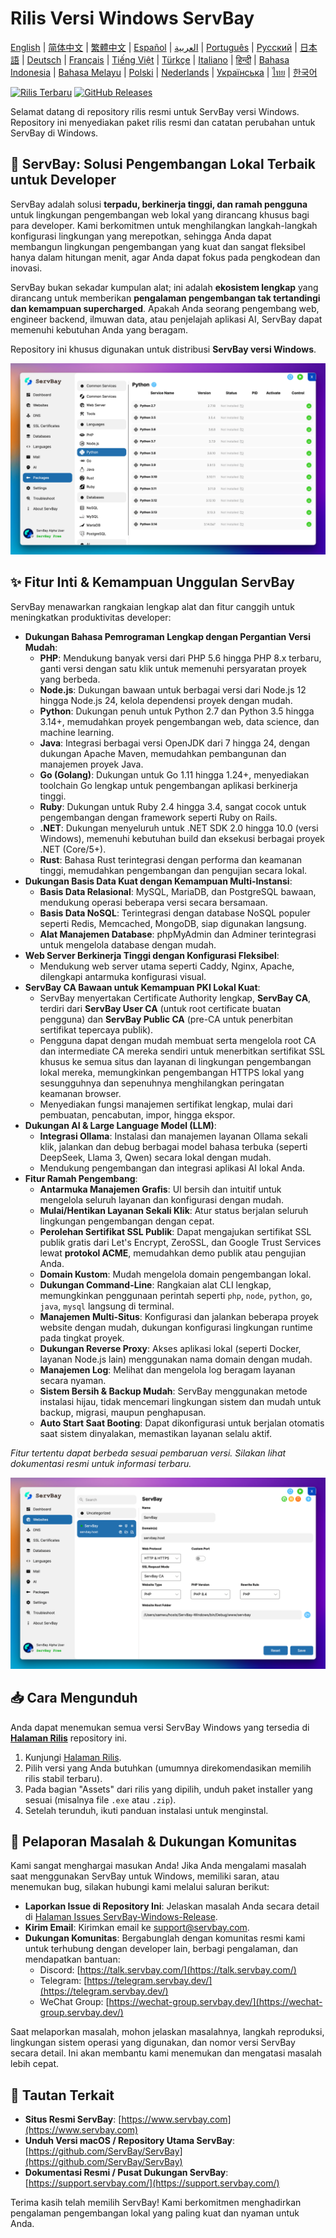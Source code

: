 # Rilis Versi Windows ServBay

[English](/README.md) | [简体中文](/README_zh-CN.md) | [繁體中文](/README_zh-TW.md) | [Español](/README_es.md) | [العربية](/README_ar.md) | [Português](/README_pt.md) | [Русский](/README_ru.md) | [日本語](/README_ja.md) | [Deutsch](/README_de.md) | [Français](/README_fr.md) | [Tiếng Việt](/README_vi.md) | [Türkçe](/README_tr.md) | [Italiano](/README_it.md) | [हिन्दी](/README_hi.md) | [Bahasa Indonesia](/README_id.md) | [Bahasa Melayu](/README_ms.md) | [Polski](/README_pl.md) | [Nederlands](/README_nl.md) | [Українська](/README_uk.md) | [ไทย](/README_th.md) | [한국어](/README_ko.md)

[![Rilis Terbaru](https://img.shields.io/github/v/release/ServBay/ServBay-Windows-Release?display_name=tag&sort=date&label=Latest%20Release)](../../releases/latest)
[![GitHub Releases](https://img.shields.io/github/downloads/ServBay/ServBay-Windows-Release/total?label=Total%20Downloads)](../../releases)

Selamat datang di repository rilis resmi untuk ServBay versi Windows. Repository ini menyediakan paket rilis resmi dan catatan perubahan untuk ServBay di Windows.

## 🚀 ServBay: Solusi Pengembangan Lokal Terbaik untuk Developer

ServBay adalah solusi **terpadu, berkinerja tinggi, dan ramah pengguna** untuk lingkungan pengembangan web lokal yang dirancang khusus bagi para developer. Kami berkomitmen untuk menghilangkan langkah-langkah konfigurasi lingkungan yang merepotkan, sehingga Anda dapat membangun lingkungan pengembangan yang kuat dan sangat fleksibel hanya dalam hitungan menit, agar Anda dapat fokus pada pengkodean dan inovasi.

ServBay bukan sekadar kumpulan alat; ini adalah **ekosistem lengkap** yang dirancang untuk memberikan **pengalaman pengembangan tak tertandingi dan kemampuan supercharged**. Apakah Anda seorang pengembang web, engineer backend, ilmuwan data, atau penjelajah aplikasi AI, ServBay dapat memenuhi kebutuhan Anda yang beragam.

Repository ini khusus digunakan untuk distribusi **ServBay versi Windows**.

![Screenshot ServBay versi Windows: Perangkat Lunak](screenshots/softwares.png)

## ✨ Fitur Inti & Kemampuan Unggulan ServBay

ServBay menawarkan rangkaian lengkap alat dan fitur canggih untuk meningkatkan produktivitas developer:

*   **Dukungan Bahasa Pemrograman Lengkap dengan Pergantian Versi Mudah**:
    *   **PHP**: Mendukung banyak versi dari PHP 5.6 hingga PHP 8.x terbaru, ganti versi dengan satu klik untuk memenuhi persyaratan proyek yang berbeda.
    *   **Node.js**: Dukungan bawaan untuk berbagai versi dari Node.js 12 hingga Node.js 24, kelola dependensi proyek dengan mudah.
    *   **Python**: Dukungan penuh untuk Python 2.7 dan Python 3.5 hingga 3.14+, memudahkan proyek pengembangan web, data science, dan machine learning.
    *   **Java**: Integrasi berbagai versi OpenJDK dari 7 hingga 24, dengan dukungan Apache Maven, memudahkan pembangunan dan manajemen proyek Java.
    *   **Go (Golang)**: Dukungan untuk Go 1.11 hingga 1.24+, menyediakan toolchain Go lengkap untuk pengembangan aplikasi berkinerja tinggi.
    *   **Ruby**: Dukungan untuk Ruby 2.4 hingga 3.4, sangat cocok untuk pengembangan dengan framework seperti Ruby on Rails.
    *   **.NET**: Dukungan menyeluruh untuk .NET SDK 2.0 hingga 10.0 (versi Windows), memenuhi kebutuhan build dan eksekusi berbagai proyek .NET (Core/5+).
    *   **Rust**: Bahasa Rust terintegrasi dengan performa dan keamanan tinggi, memudahkan pengembangan dan pengujian secara lokal.
*   **Dukungan Basis Data Kuat dengan Kemampuan Multi-Instansi**:
    *   **Basis Data Relasional**: MySQL, MariaDB, dan PostgreSQL bawaan, mendukung operasi beberapa versi secara bersamaan.
    *   **Basis Data NoSQL**: Terintegrasi dengan database NoSQL populer seperti Redis, Memcached, MongoDB, siap digunakan langsung.
    *   **Alat Manajemen Database**: phpMyAdmin dan Adminer terintegrasi untuk mengelola database dengan mudah.
*   **Web Server Berkinerja Tinggi dengan Konfigurasi Fleksibel**:
    *   Mendukung web server utama seperti Caddy, Nginx, Apache, dilengkapi antarmuka konfigurasi visual.
*   **ServBay CA Bawaan untuk Kemampuan PKI Lokal Kuat**:
    *   ServBay menyertakan Certificate Authority lengkap, **ServBay CA**, terdiri dari **ServBay User CA** (untuk root certificate buatan pengguna) dan **ServBay Public CA** (pre-CA untuk penerbitan sertifikat tepercaya publik).
    *   Pengguna dapat dengan mudah membuat serta mengelola root CA dan intermediate CA mereka sendiri untuk menerbitkan sertifikat SSL khusus ke semua situs dan layanan di lingkungan pengembangan lokal mereka, memungkinkan pengembangan HTTPS lokal yang sesungguhnya dan sepenuhnya menghilangkan peringatan keamanan browser.
    *   Menyediakan fungsi manajemen sertifikat lengkap, mulai dari pembuatan, pencabutan, impor, hingga ekspor.
*   **Dukungan AI & Large Language Model (LLM)**:
    *   **Integrasi Ollama**: Instalasi dan manajemen layanan Ollama sekali klik, jalankan dan debug berbagai model bahasa terbuka (seperti DeepSeek, Llama 3, Qwen) secara lokal dengan mudah.
    *   Mendukung pengembangan dan integrasi aplikasi AI lokal Anda.
*   **Fitur Ramah Pengembang**:
    *   **Antarmuka Manajemen Grafis**: UI bersih dan intuitif untuk mengelola seluruh layanan dan konfigurasi dengan mudah.
    *   **Mulai/Hentikan Layanan Sekali Klik**: Atur status berjalan seluruh lingkungan pengembangan dengan cepat.
    *   **Perolehan Sertifikat SSL Publik**: Dapat mengajukan sertifikat SSL publik gratis dari Let's Encrypt, ZeroSSL, dan Google Trust Services lewat **protokol ACME**, memudahkan demo publik atau pengujian Anda.
    *   **Domain Kustom**: Mudah mengelola domain pengembangan lokal.
    *   **Dukungan Command-Line**: Rangkaian alat CLI lengkap, memungkinkan penggunaan perintah seperti `php`, `node`, `python`, `go`, `java`, `mysql` langsung di terminal.
    *   **Manajemen Multi-Situs**: Konfigurasi dan jalankan beberapa proyek website dengan mudah, dukungan konfigurasi lingkungan runtime pada tingkat proyek.
    *   **Dukungan Reverse Proxy**: Akses aplikasi lokal (seperti Docker, layanan Node.js lain) menggunakan nama domain dengan mudah.
    *   **Manajemen Log**: Melihat dan mengelola log beragam layanan secara nyaman.
    *   **Sistem Bersih & Backup Mudah**: ServBay menggunakan metode instalasi hijau, tidak mencemari lingkungan sistem dan mudah untuk backup, migrasi, maupun penghapusan.
    *   **Auto Start Saat Booting**: Dapat dikonfigurasi untuk berjalan otomatis saat sistem dinyalakan, memastikan layanan selalu aktif.

*Fitur tertentu dapat berbeda sesuai pembaruan versi. Silakan lihat dokumentasi resmi untuk informasi terbaru.*

![Screenshot ServBay versi Windows: Website](screenshots/website.png)

## 📥 Cara Mengunduh

Anda dapat menemukan semua versi ServBay Windows yang tersedia di **[Halaman Rilis](../../releases)** repository ini.

1.  Kunjungi [Halaman Rilis](../../releases).
2.  Pilih versi yang Anda butuhkan (umumnya direkomendasikan memilih rilis stabil terbaru).
3.  Pada bagian "Assets" dari rilis yang dipilih, unduh paket installer yang sesuai (misalnya file `.exe` atau `.zip`).
4.  Setelah terunduh, ikuti panduan instalasi untuk menginstal.

## 💬 Pelaporan Masalah & Dukungan Komunitas

Kami sangat menghargai masukan Anda! Jika Anda mengalami masalah saat menggunakan ServBay untuk Windows, memiliki saran, atau menemukan bug, silakan hubungi kami melalui saluran berikut:

*   **Laporkan Issue di Repository Ini**: Jelaskan masalah Anda secara detail di [Halaman Issues ServBay-Windows-Release](../../issues).
*   **Kirim Email**: Kirimkan email ke [support@servbay.com](mailto:support@servbay.com).
*   **Dukungan Komunitas**: Bergabunglah dengan komunitas resmi kami untuk terhubung dengan developer lain, berbagi pengalaman, dan mendapatkan bantuan:
    *   Discord: [https://talk.servbay.com/](https://talk.servbay.com/)
    *   Telegram: [https://telegram.servbay.dev/](https://telegram.servbay.dev/)
    *   WeChat Group: [https://wechat-group.servbay.dev/](https://wechat-group.servbay.dev/)

Saat melaporkan masalah, mohon jelaskan masalahnya, langkah reproduksi, lingkungan sistem operasi yang digunakan, dan nomor versi ServBay secara detail. Ini akan membantu kami menemukan dan mengatasi masalah lebih cepat.

## 🔗 Tautan Terkait

*   **Situs Resmi ServBay**: [https://www.servbay.com](https://www.servbay.com)
*   **Unduh Versi macOS / Repository Utama ServBay**: [https://github.com/ServBay/ServBay](https://github.com/ServBay/ServBay)
*   **Dokumentasi Resmi / Pusat Dukungan ServBay**: [https://support.servbay.com/](https://support.servbay.com/)

Terima kasih telah memilih ServBay! Kami berkomitmen menghadirkan pengalaman pengembangan lokal yang paling kuat dan nyaman untuk Anda.